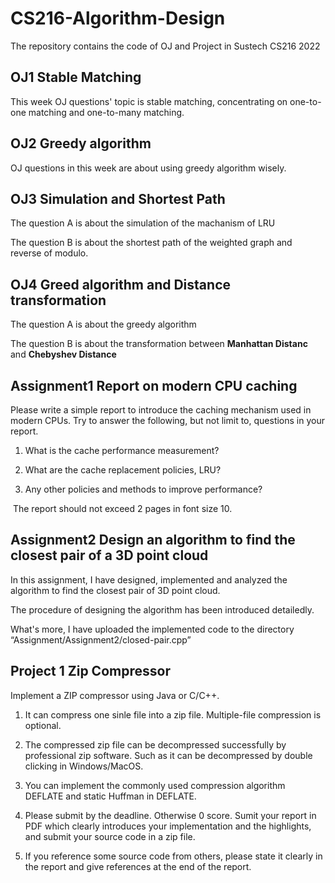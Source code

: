 # CS216-Algorithm-Design
The repository contains the code of OJ and Project in Sustech CS216 2022 

## OJ1 Stable Matching

This week OJ questions' topic is stable matching, concentrating on one-to-one matching and one-to-many matching.

## OJ2 Greedy algorithm

OJ questions in this week are about using greedy algorithm wisely.

## OJ3 Simulation and Shortest Path

The question A is about the simulation of the machanism of LRU

The question B is about the shortest path of the weighted graph and reverse of modulo.

## OJ4 Greed algorithm and Distance transformation

The question A is about the greedy algorithm 

The question B is about the transformation between **Manhattan Distanc** and **Chebyshev Distance**

## Assignment1 Report on modern CPU caching

Please write a simple report to introduce the caching mechanism used in modern CPUs. Try to answer the following, but not limit to, questions in your report.

1. What is the cache performance measurement?

2. What are the cache replacement policies, LRU?

3. Any other policies and methods to improve performance?

​	The report should not exceed 2 pages in font size 10.

## Assignment2 Design an algorithm to find the closest pair of a 3D point cloud 

In this assignment, I have designed, implemented and analyzed the algorithm to find the closest pair of 3D point cloud.

The procedure of designing the algorithm has been introduced detailedly.

What's more, I have uploaded the implemented code to the directory “Assignment/Assignment2/closed-pair.cpp”

## Project 1 Zip Compressor

Implement a ZIP compressor using Java or C/C++. 

1.  It can compress one sinle file into a zip file. Multiple-file compression is optional.

2. The compressed zip file can be decompressed successfully by professional zip software. Such as it can be decompressed by double clicking in Windows/MacOS. 

3. You can implement the commonly used compression algorithm DEFLATE and static Huffman in DEFLATE. 

4. Please submit by the deadline. Otherwise 0 score. Sumit your report in PDF which clearly introduces your implementation and the highlights, and submit your source code in a zip file. 

5. If you reference some source code from others, please state it clearly in the report and give references at the end of the report.
